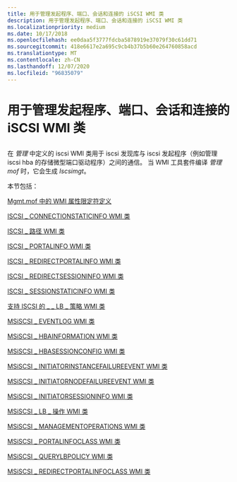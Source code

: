 ```yaml
---
title: 用于管理发起程序、端口、会话和连接的 iSCSI WMI 类
description: 用于管理发起程序、端口、会话和连接的 iSCSI WMI 类
ms.localizationpriority: medium
ms.date: 10/17/2018
ms.openlocfilehash: ee0daa5f3777fdcba5878919e37079f30c61dd71
ms.sourcegitcommit: 418e6617e2a695c9cb4b37b5b60e264760858acd
ms.translationtype: MT
ms.contentlocale: zh-CN
ms.lasthandoff: 12/07/2020
ms.locfileid: "96835079"
---
```

# <a name="iscsi-wmi-classes-that-manage-initiators-ports-sessions-and-connections"></a>用于管理发起程序、端口、会话和连接的 iSCSI WMI 类


## <span id="ddk_iscsi_wmi_classes_that_define_the_interface_between_the_iscsi_disc"></span><span id="DDK_ISCSI_WMI_CLASSES_THAT_DEFINE_THE_INTERFACE_BETWEEN_THE_ISCSI_DISC"></span>


在 *管理* 中定义的 iscsi WMI 类用于 iscsi 发现库与 iscsi 发起程序（例如管理 iscsi hba 的存储微型端口驱动程序）之间的通信。 当 WMI 工具套件编译 *管理 mof* 时，它会生成 *Iscsimgt*。

本节包括：

[Mgmt.mof 中的 WMI 属性限定符定义](wmi-property-qualifier-definitions-in-mgmt-mof.md)

[ISCSI \_ CONNECTIONSTATICINFO WMI 类](iscsi-connectionstaticinfo-wmi-class.md)

[ISCSI \_ 路径 WMI 类](iscsi-path-wmi-class.md)

[ISCSI \_ PORTALINFO WMI 类](iscsi-portalinfo-wmi-class.md)

[ISCSI \_ REDIRECTPORTALINFO WMI 类](iscsi-redirectportalinfo-wmi-class.md)

[ISCSI \_ REDIRECTSESSIONINFO WMI 类](iscsi-redirectsessioninfo-wmi-class.md)

[ISCSI \_ SESSIONSTATICINFO WMI 类](iscsi-sessionstaticinfo-wmi-class.md)

[支持 ISCSI 的 \_ \_ LB \_ 策略 WMI 类](iscsi-supported-lb-policies-wmi-class.md)

[MSiSCSI \_ EVENTLOG WMI 类](msiscsi-eventlog-wmi-class.md)

[MSiSCSI \_ HBAINFORMATION WMI 类](msiscsi-hbainformation-wmi-class.md)

[MSiSCSI \_ HBASESSIONCONFIG WMI 类](msiscsi-hbasessionconfig-wmi-class.md)

[MSiSCSI \_ INITIATORINSTANCEFAILUREEVENT WMI 类](msiscsi-initiatorinstancefailureevent-wmi-class.md)

[MSiSCSI \_ INITIATORNODEFAILUREEVENT WMI 类](msiscsi-initiatornodefailureevent-wmi-class.md)

[MSiSCSI \_ INITIATORSESSIONINFO WMI 类](msiscsi-initiatorsessioninfo-wmi-class.md)

[MSiSCSI \_ LB \_ 操作 WMI 类](msiscsi-lb-operations-wmi-class.md)

[MSiSCSI \_ MANAGEMENTOPERATIONS WMI 类](msiscsi-managementoperations-wmi-class.md)

[MSiSCSI \_ PORTALINFOCLASS WMI 类](msiscsi-portalinfoclass-wmi-class.md)

[MSiSCSI \_ QUERYLBPOLICY WMI 类](msiscsi-querylbpolicy-wmi-class.md)

[MSiSCSI \_ REDIRECTPORTALINFOCLASS WMI 类](msiscsi-redirectportalinfoclass-wmi-class.md)

 

 





